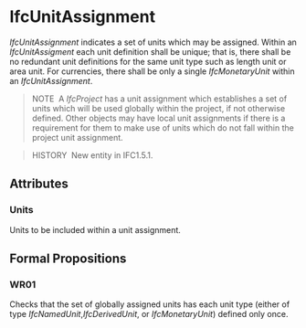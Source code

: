# IfcUnitAssignment

_IfcUnitAssignment_ indicates a set of units which may be assigned. Within an _IfcUnitAssigment_ each unit definition shall be unique; that is, there shall be no redundant unit definitions for the same unit type such as length unit or area unit. For currencies, there shall be only a single _IfcMonetaryUnit_ within an _IfcUnitAssignment_.

> NOTE&nbsp; A _IfcProject_ has a unit assignment which establishes a set of units which will be used globally within the project, if not otherwise defined. Other objects may have local unit assignments if there is a requirement for them to make use of units which do not fall within the project unit assignment.

> HISTORY&nbsp; New entity in IFC1.5.1.

## Attributes

### Units
Units to be included within a unit assignment.

## Formal Propositions

### WR01
Checks that the set of globally assigned units has each unit type (either of type _IfcNamedUnit_,_IfcDerivedUnit_, or _IfcMonetaryUnit_) defined only once.

